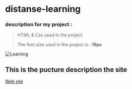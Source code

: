 # distanse-learning



### description for my project :

>  HTML & Css used in the project

>  The font size used in the project is : **19px**
 
 ![Learning](https://image.shutterstock.com/image-photo/elearning-education-internet-technology-webinar-260nw-1139995139.jpg)
 
  ## This is the pucture description the site
 
[Web site](https://hassanalghandourabuali.github.io/distanse-learning/)
